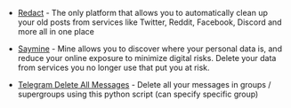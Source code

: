 -   [Redact](https://redact.dev/) - The only platform that allows you to automatically clean up your old posts from services like Twitter, Reddit, Facebook, Discord and more all in one place

-   [Saymine](https://www.saymine.com/) - Mine allows you to discover where your personal data is, and reduce your online exposure to minimize digital risks. Delete your data from services you no longer use that put you at risk.

-   [Telegram Delete All Messages](https://github.com/gurland/telegram-delete-all-messages) - Delete all your messages in groups / supergroups using this python script (can specify specific group)
